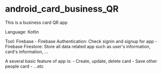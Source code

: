 # android_card_business_QR
This is a business card QR app

Language: Kotlin

Tool: Firebase
    - Firebase Authentication: Check signin and signup for app
    - Firebase Firestore: Store all data related app such as user's information, card's information, ...

A several basic feature of app is:
    - Create, update, delete card
    - Save other people card
    - ...etc
